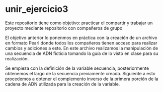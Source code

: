 # unir_ejercicio3
Este repositorio tiene como objetivo: practicar el compartir y trabajar un proyecto mediante repositorio con compañeros de grupo

El objetivo anterior lo ponenmos en práctica con la creación de un archivo en formato Pearl donde todos los compañeros tienen acceso para realizar cambios y adiciones a este.
En este archivo realizamos la manipulación de una secuencia de ADN ficticia tomando la guía de lo visto en clase para su realización.

Se empieza con la definición de la variable secuencia, posteriormente obtenemos el largo de la secuencia previamente creada.
Siguiente a esto procedemos a obtener el complemento inverso de la primera porción de la cadena de ADN utilizada para la creación de la variable.
